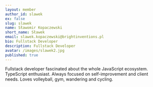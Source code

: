 ```yaml
---
layout: member
author_id: slawek
ex: false
slug: slawek
name: Sławomir Kopaczewski
short_name: Sławek
email: slawek.kopaczewski@brightinventions.pl
bio: Fullstack Developer
description: Fullstack Developer
avatar: /images/slawek2.jpg
published: true
---
```

Fullstack developer fascinated about the whole JavaScript ecosystem. TypeScript enthusiast. Always focused on self-improvement and client needs. Loves volleyball, gym, wandering and cycling.

